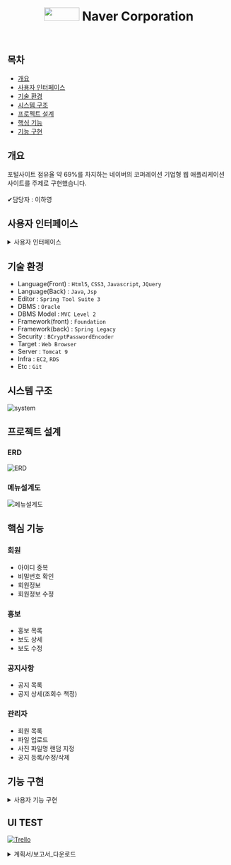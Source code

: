 <h1 align='center'><img src='https://user-images.githubusercontent.com/112446846/212536602-adb5b363-0bd7-4417-86d4-5157a2f5f9a1.jpg' style='width: 80px; height: 30px;'>&nbsp;Naver Corporation</h1><br/>

## 목차
 - [개요](https://github.com/dllgkdud/pro3#개요)
 - [사용자 인터페이스](https://github.com/dllgkdud/pro3#사용자-인터페이스)
 - [기술 환경](https://github.com/dllgkdud/pro3#기술-환경)
 - [시스템 구조](https://github.com/dllgkdud/pro3#시스템-구조)
 - [프로젝트 설계](https://github.com/dllgkdud/pro3#프로젝트-설계)
 - [핵심 기능](https://github.com/dllgkdud/pro3#핵심-기능)
 - [기능 구현](https://github.com/dllgkdud/pro3#기능-구현)

## 개요
포털사이트 점유율 약 69%를 차지하는 네이버의 코퍼레이션 기업형 웹 애플리케이션 사이트를 주제로 구현했습니다.<br/><br/>
✔담당자 : 이하영

## 사용자 인터페이스

<details>
<summary>사용자 인터페이스</summary>

* **메인 페이지**
  * `Ajax`로 작성된 `로그인`, `회원가입`, `메뉴`로 이동합니다.

  <img width="1425" alt="메인" src="https://user-images.githubusercontent.com/112446846/212546756-934331af-fdb8-462f-b1b3-2a8039285789.png">

* **홍보목록 페이지**
  * 작성된 `보도`를 확인하고 `상세` 페이지로 이동하거나 `작성` 페이지로 이동합니다.

  <img width="1425" alt="홍보 목록" src="https://user-images.githubusercontent.com/112446846/212547172-0cc39552-8ef3-4d51-b398-420ec3d4f6d7.png">

* **보도상세 페이지**
  * `ckeditor.js`를 이용해 `등록`된 보도의 `상세정보`를 `확인`하며, `수정`, `삭제`를 진행합니다.

  <img width="1425" alt="보도 상세" src="https://user-images.githubusercontent.com/112446846/212547225-dc76e2ee-e8e6-42ad-b1ba-22c9cae29de4.png">
  
* **보도수정 페이지**
  * `ckeditor.js`를 이용해 `등록`된 보도의 `사진` 및 `내용`을 `수정`합니다.

  <img width="1425" alt="보도 수정" src="https://user-images.githubusercontent.com/112446846/212547239-c9f8896b-20d5-4afb-890d-c2a20545d630.png">

</details>

## 기술 환경
 - Language(Front) : `Html5`, `CSS3`, `Javascript`, `JQuery`
 - Language(Back) : `Java`, `Jsp`
 - Editor : `Spring Tool Suite 3`
 - DBMS : `Oracle`
 - DBMS Model : `MVC Level 2`
 - Framework(front) : `Foundation`
 - Framework(back) : `Spring Legacy`
 - Security : `BCryptPasswordEncoder`
 - Target : `Web Browser`
 - Server : `Tomcat 9`
 - Infra : `EC2`, `RDS`
 - Etc : `Git`

## 시스템 구조
![system](https://user-images.githubusercontent.com/112446846/212549826-e87ef339-6ce4-4319-b639-cf28dfd2552d.PNG)

## 프로젝트 설계
### ERD
![ERD](https://user-images.githubusercontent.com/112446846/212551234-ddebae23-df10-4fa5-b716-7cb045cdfa1d.PNG)

### 메뉴설계도
![메뉴설계도](https://user-images.githubusercontent.com/112446846/212552313-86daaa8b-b32d-4a4b-af85-b6cf3e02445b.PNG "네이버_메뉴설계도")

## 핵심 기능
### 회원
 - 아이디 중복
 - 비밀번호 확인
 - 회원정보
 - 회원정보 수정

### 홍보
 - 홍보 목록
 - 보도 상세
 - 보도 수정

### 공지사항
 - 공지 목록
 - 공지 상세(조회수 책정)

### 관리자
 - 회원 목록
 - 파일 업로드
 - 사진 파일명 랜덤 지정
 - 공지 등록/수정/삭제

## 기능 구현

<details>
<summary>사용자 기능 구현</summary>

* **메인 페이지**
  * `Ajax`로 작성된 `로그인`, `회원가입`, `메뉴`로 이동합니다.
  ![메인](./img/1.png "메인")

* **회원가입 페이지**
  * `가입약관`의 `필수 선택` 후 `가입양식` 페이지로 이동한다.
  ![회원가입](./img/2.png "가입약관")
  ![회원가입](./img/3.0.png "가입양식")
  ![회원가입](./img/3.1.png "가입양식(주소입력)")
  ![회원가입](./img/3.2.png "가입양식(아이디중복)")

* **홍보 페이지**
  * `가입약관`의 `필수 선택` 후 `가입양식` 페이지로 이동한다.
  ![홍보](./img/2.png "가입약관")

</details>

## UI TEST
[![Trello](https://user-images.githubusercontent.com/112446846/212553729-1a459e2d-a2cc-44cd-b4dc-c754264f606c.png)](https://trello.com/b/XjFw7Sdu "UI_TEST")

<details>
<summary>계획서/보고서_다운로드</summary>

  ![[pro4]UI TEST 계획서.pdf](https://github.com/dllgkdud/pro4/files/10420663/pro4.UI.TEST.pdf "계획서_다운로드")
  ![[pro4]UI TEST 결과보고서.pdf](https://github.com/dllgkdud/pro4/files/10420665/pro4.UI.TEST.pdf "보고서_다운로드")

</details>